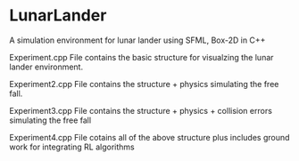# LunarLander
A simulation environment for lunar lander using SFML, Box-2D in C++

Experiment.cpp File contains the basic structure for visualzing the lunar lander environment.

Experiment2.cpp File contains the structure + physics simulating the free fall.

Experiment3.cpp File contains the structure + physics + collision errors simulating the free fall

Experiment4.cpp File cotains all of the above structure plus includes ground work for integrating RL algorithms
